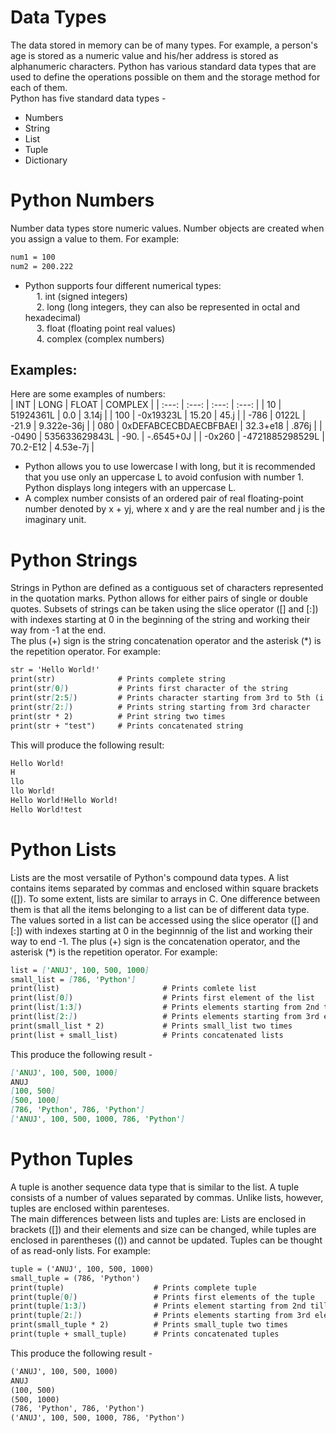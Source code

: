 # Data Types
The data stored in memory can be of many types. For example, a person's age is stored as a numeric value and his/her address is stored as alphanumeric characters. Python has various standard data types that are used to define the operations possible on them and the storage method for each of them. <br>
Python has five standard data types - <br>
* Numbers       <br>
* String        <br>  
* List          <br>
* Tuple         <br>
* Dictionary    <br>

# Python Numbers
Number data types store numeric values. Number objects are created when you assign a value to them. For example:
```md
num1 = 100
num2 = 200.222
```
* Python supports four different numerical types: <br>
&emsp; 1. int (signed integers) <br>
&emsp; 2. long (long integers, they can also be represented in octal and hexadecimal) <br>
&emsp; 3. float (floating point real values) <br>
&emsp; 4. complex (complex numbers)

## Examples:
Here are some examples of numbers: <br>
| INT | LONG | FLOAT | COMPLEX |
| :---: | :---: | :---: | :---: |
| 10 | 51924361L | 0.0 | 3.14j |
| 100 | -0x19323L | 15.20 | 45.j |
| -786 | 0122L | -21.9 | 9.322e-36j |
| 080 | 0xDEFABCECBDAECBFBAEI | 32.3+e18 | .876j |
| -0490 | 535633629843L | -90. | -.6545+0J |
| -0x260 | -4721885298529L | 70.2-E12 | 4.53e-7j |

* Python allows you to use lowercase l with long, but it is recommended that you use only an uppercase L to avoid confusion with number 1. Python displays long integers with an uppercase L. <br>
* A complex number consists of an ordered pair of real floating-point number denoted by x + yj, where x and y are the real number and j is the imaginary unit.

# Python Strings
Strings in Python are defined as a contiguous set of characters represented in the quotation marks. Python allows for either pairs of single or double quotes. Subsets of strings can be taken using the slice operator ([] and [:]) with indexes starting at 0 in the beginning of the string and working their way from -1 at the end. <br>
The plus (+) sign is the string concatenation operator and the asterisk (*) is the repetition operator. For example:
```md
str = 'Hello World!'
print(str)              # Prints complete string
print(str[0])           # Prints first character of the string
print(str[2:5])         # Prints character starting from 3rd to 5th (i.e., index 2 to index 4)
print(str[2:])          # Prints string starting from 3rd character 
print(str * 2)          # Print string two times
print(str + "test")     # Prints concatenated string
```

This will produce the following result:
```md
Hello World!
H
llo
llo World!
Hello World!Hello World!
Hello World!test
```

# Python Lists
Lists are the most versatile of Python's compound data types. A list contains items separated by commas and enclosed within square brackets ([]). To some extent, lists are similar to arrays in C. One difference between them is that all the items belonging to a list can be of different data type. <br>
The values sorted in a list can be accessed using the slice operator ([] and [:]) with indexes starting at 0 in the beginnnig of the list and working their way to end -1. The plus (+) sign is the concatenation operator, and the asterisk (*) is the repetition operator. For example:
```md
list = ['ANUJ', 100, 500, 1000]
small_list = [786, 'Python']
print(list)                       # Prints comlete list
print(list[0])                    # Prints first element of the list
print(list[1:3])                  # Prints elements starting from 2nd till 3rd
print(list[2:])                   # Prints elements starting from 3rd element
print(small_list * 2)             # Prints small_list two times
print(list + small_list)          # Prints concatenated lists
```

This produce the following result -
```md
['ANUJ', 100, 500, 1000]
ANUJ
[100, 500]
[500, 1000]
[786, 'Python', 786, 'Python']
['ANUJ', 100, 500, 1000, 786, 'Python']
```

# Python Tuples
A tuple is another sequence data type that is similar to the list. A tuple consists of a number of values separated by commas. Unlike lists, however, tuples are enclosed within parenteses. <br>
The main differences between lists and tuples are: Lists are enclosed in brackets ([]) and their elements and size can be changed, while tuples are enclosed in parentheses (()) and cannot be updated. Tuples can be thought of as read-only lists. For example:
```md
tuple = ('ANUJ', 100, 500, 1000)
small_tuple = (786, 'Python')
print(tuple)                    # Prints complete tuple
print(tuple[0])                 # Prints first elements of the tuple
print(tuple[1:3])               # Prints element starting from 2nd till 3rd
print(tuple[2:])                # Prints elements starting from 3rd elements
print(small_tuple * 2)          # Prints small_tuple two times
print(tuple + small_tuple)      # Prints concatenated tuples
```

This produce the following result - <br>
```md
('ANUJ', 100, 500, 1000)
ANUJ
(100, 500)
(500, 1000)
(786, 'Python', 786, 'Python')
('ANUJ', 100, 500, 1000, 786, 'Python')
```


